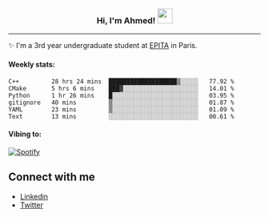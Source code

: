 <!-- Heading -->
<h3 align="center"> Hi, I'm Ahmed! <img src = "https://raw.githubusercontent.com/MartinHeinz/MartinHeinz/master/wave.gif" width = 30px></h3>

<!-- About section -->
---
✨ I'm a 3rd year undergraduate student at <a href="https://www.epita.fr/en/">EPITA</a> in Paris.

<h4 align ="left"> Weekly stats: </h4>

<!--START_SECTION:waka-->

```text
C++         28 hrs 24 mins  ███████████████████▒░░░░░   77.92 %
CMake       5 hrs 6 mins    ███▓░░░░░░░░░░░░░░░░░░░░░   14.01 %
Python      1 hr 26 mins    █░░░░░░░░░░░░░░░░░░░░░░░░   03.95 %
gitignore   40 mins         ▒░░░░░░░░░░░░░░░░░░░░░░░░   01.87 %
YAML        23 mins         ▒░░░░░░░░░░░░░░░░░░░░░░░░   01.09 %
Text        13 mins         ░░░░░░░░░░░░░░░░░░░░░░░░░   00.61 %
```

<!--END_SECTION:waka-->

<!-- [![Ahmed's GitHub stats](https://github-readme-stats.vercel.app/api?username=ahmedhassayoune)](https://github.com/anuraghazra/github-readme-stats) -->

<h4 align ="left">Vibing to:</h4>

[![Spotify](https://novatorem-ten-lyart.vercel.app/api/spotify)](https://open.spotify.com/user/31knevkvll66tzc3gqtoi6ngjbre)

<!-- Connect section -->

## Connect with me
  * <a href="https://www.linkedin.com/in/ahmed-hassayoune-6a10ba251/">Linkedin</a>
  * <a href="https://twitter.com/Ahmedhassaaa">Twitter</a>

<!-- Connect section: END -->
